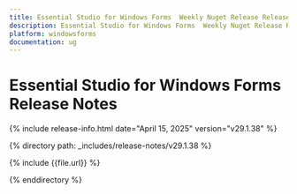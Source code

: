 ```yaml
---
title: Essential Studio for Windows Forms  Weekly Nuget Release Release Notes  
description: Essential Studio for Windows Forms  Weekly Nuget Release Release Notes  
platform: windowsforms
documentation: ug
---
```


# Essential Studio for Windows Forms   Release Notes  

{% include release-info.html date="April 15, 2025"  version="v29.1.38" %} 

{% directory path: _includes/release-notes/v29.1.38 %}

{% include {{file.url}} %}

{% enddirectory %}